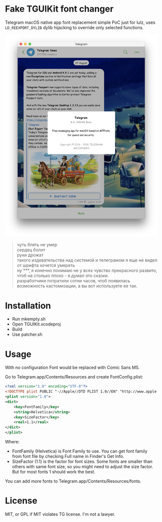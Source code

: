 # Fake TGUIKit font changer

Telegram macOS native app font replacement
simple PoC just for lulz, uses `LD_REEXPORT_DYLIB` dylib hijacking to
override only selected functions.

![Preview with Comic Sans MS](preview.png?raw=true)

> чуть блять не умер  
> сердец болит  
> руки дрожат  
> такого издевательства над системой и телеграмом я еще не видел  
> от шрифта хочется умереть  
> ну \*\*\*, я конечно понимаю не у всех чувство прекрасного развито,
> чтоб на столько плохо - я думал это сказки.  
> разработчики потратили сотни часов, чтоб появилась возможность
> кастомизации, а вы вот используете ее так.


# Installation
- Run mkempty.sh
- Open TGUIKit.xcodeproj
- Build
- Use patcher.sh

# Usage
With no configuration Font would be replaced with Comic Sans MS.

Go to Telegram.app/Contents/Resources and create FontConfig.plist:

```xml
<?xml version="1.0" encoding="UTF-8"?>
<!DOCTYPE plist PUBLIC "-//Apple//DTD PLIST 1.0//EN" "http://www.apple.com/DTDs/PropertyList-1.0.dtd">
<plist version="1.0">
<dict>
	<key>FontFamily</key>
	<string>Helvetica</string>
	<key>SizeFactor</key>
	<real>1.1</real>
</dict>
</plist>
```

Where:
- FontFamily (Helvetica) is Font Family to use. You can get font family
  from font file by checking Full name in Finder's Get Info.
- SizeFactor (1.1) is the factor for font sizes. Some fonts are smaller
  than others with same font size, so you might need to adjust the size
  factor. But for most fonts 1 should work the best.

You can add more fonts to Telegram.app/Contents/Resources/fonts.

# License
MIT, or GPL if MIT violates TG license. I'm not a lawyer.
